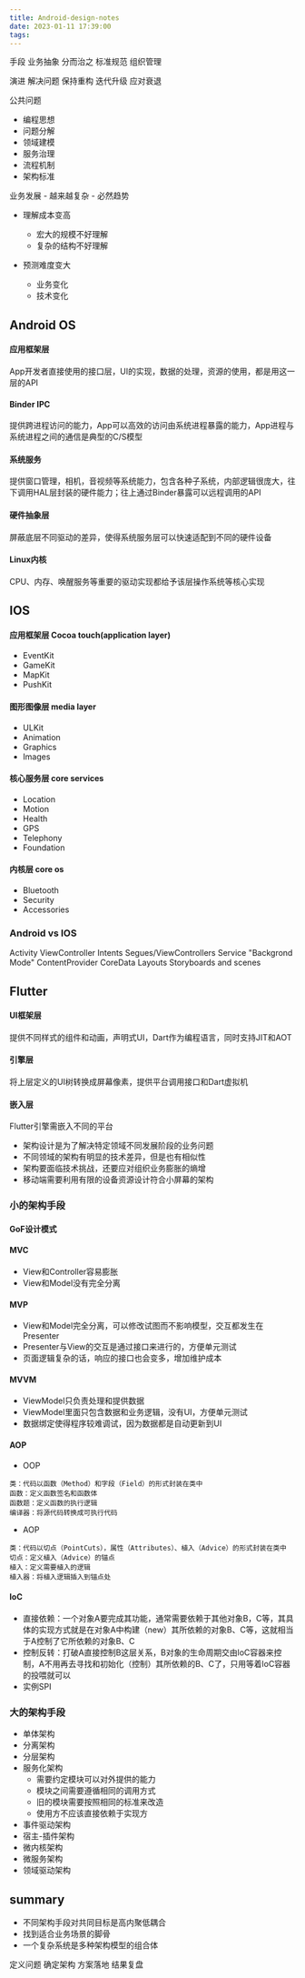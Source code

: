 ```yaml
---
title: Android-design-notes
date: 2023-01-11 17:39:00
tags:
---
```


手段
业务抽象
分而治之
标准规范
组织管理

演进
解决问题
保持重构
迭代升级
应对衰退

公共问题
- 编程思想
- 问题分解
- 领域建模
- 服务治理
- 流程机制
- 架构标准

业务发展 - 越来越复杂 - 必然趋势
- 理解成本变高
  - 宏大的规模不好理解
  - 复杂的结构不好理解

- 预测难度变大
  - 业务变化
  - 技术变化

## Android OS
#### 应用框架层
App开发者直接使用的接口层，UI的实现，数据的处理，资源的使用，都是用这一层的API
#### Binder IPC
提供跨进程访问的能力，App可以高效的访问由系统进程暴露的能力，App进程与系统进程之间的通信是典型的C/S模型
#### 系统服务
提供窗口管理，相机，音视频等系统能力，包含各种子系统，内部逻辑很庞大，往下调用HAL层封装的硬件能力；往上通过Binder暴露可以远程调用的API

#### 硬件抽象层
屏蔽底层不同驱动的差异，使得系统服务层可以快速适配到不同的硬件设备

#### Linux内核
CPU、内存、唤醒服务等重要的驱动实现都给予该层操作系统等核心实现

## IOS
#### 应用框架层 Cocoa touch(application layer)
- EventKit
- GameKit
- MapKit
- PushKit

#### 图形图像层 media layer
- ULKit
- Animation
- Graphics
- Images

#### 核心服务层 core services
- Location
- Motion
- Health
- GPS
- Telephony
- Foundation

#### 内核层 core os
- Bluetooth
- Security
- Accessories

### Android vs IOS
Activity  ViewController
Intents   Segues/ViewControllers
Service   "Backgrond Mode"
ContentProvider   CoreData
Layouts   Storyboards and scenes

## Flutter
#### UI框架层
提供不同样式的组件和动画，声明式UI，Dart作为编程语言，同时支持JIT和AOT
#### 引擎层
将上层定义的UI树转换成屏幕像素，提供平台调用接口和Dart虚拟机

#### 嵌入层
Flutter引擎需嵌入不同的平台

- 架构设计是为了解决特定领域不同发展阶段的业务问题
- 不同领域的架构有明显的技术差异，但是也有相似性
- 架构要面临技术挑战，还要应对组织业务膨胀的熵增
- 移动端需要利用有限的设备资源设计符合小屏幕的架构


### 小的架构手段
#### GoF设计模式
#### MVC
- View和Controller容易膨胀
- View和Model没有完全分离
#### MVP
- View和Model完全分离，可以修改试图而不影响模型，交互都发生在Presenter
- Presenter与View的交互是通过接口来进行的，方便单元测试
- 页面逻辑复杂的话，响应的接口也会变多，增加维护成本
#### MVVM
- ViewModel只负责处理和提供数据
- ViewModel里面只包含数据和业务逻辑，没有UI，方便单元测试
- 数据绑定使得程序较难调试，因为数据都是自动更新到UI

#### AOP
- OOP
```
类：代码以函数（Method）和字段（Field）的形式封装在类中
函数：定义函数签名和函数体
函数题：定义函数的执行逻辑
编译器：将源代码转换成可执行代码
```
- AOP 
```
类：代码以切点（PointCuts），属性（Attributes）、植入（Advice）的形式封装在类中
切点：定义植入（Advice）的锚点
植入：定义需要植入的逻辑
植入器：将植入逻辑插入到锚点处
```

#### loC
- 直接依赖：一个对象A要完成其功能，通常需要依赖于其他对象B，C等，其具体的实现方式就是在对象A中构建（new）其所依赖的对象B、C等，这就相当于A控制了它所依赖的对象B、C
- 控制反转：打破A直接控制B这层关系，B对象的生命周期交由loC容器来控制，A不用再去寻找和初始化（控制）其所依赖的B、C了，只用等着loC容器的投喂就可以
- 实例SPI

### 大的架构手段
- 单体架构
- 分离架构
- 分层架构
- 服务化架构
  - 需要约定模块可以对外提供的能力
  - 模块之间需要遵循相同的调用方式
  - 旧的模块需要按照相同的标准来改造
  - 使用方不应该直接依赖于实现方
- 事件驱动架构
- 宿主-插件架构
- 微内核架构
- 微服务架构
- 领域驱动架构

## summary
- 不同架构手段对共同目标是高内聚低耦合
- 找到适合业务场景的脚骨
- 一个复杂系统是多种架构模型的组合体

定义问题 确定架构 方案落地 结果复盘